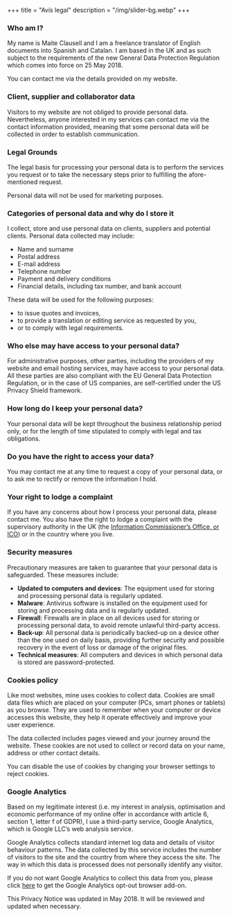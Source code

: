 +++
title = "Avís legal"
description = "/img/slider-bg.webp"
+++

### Who am I?

My name is Maite Clausell and I am a freelance translator of English documents into Spanish and Catalan. I am based in the UK and as such subject to the requirements of the new General Data Protection Regulation which comes into force on 25 May 2018.

You can contact me via the details provided on my website.

### Client, supplier and collaborator data

Visitors to my website are not obliged to provide personal data. Nevertheless, anyone interested in my services can contact me via the contact information provided, meaning that some personal data will be collected in order to establish communication.

### Legal Grounds

The legal basis for processing your personal data is to perform the services you request or to take the necessary steps prior to fulfilling the afore-mentioned request.

Personal data will not be used for marketing purposes.

### Categories of personal data and why do I store it

I collect, store and use personal data on clients, suppliers and potential clients. Personal data collected may include:

- Name and surname
- Postal address
- E-mail address
- Telephone number
- Payment and delivery conditions
- Financial details, including tax number, and bank account

These data will be used for the following purposes:

- to issue quotes and invoices,
- to provide a translation or editing service as requested by you,
- or to comply with legal requirements.

### Who else may have access to your personal data?

For administrative purposes, other parties, including the providers of my website and email hosting services, may have access to your personal data. All these parties are also compliant with the EU General Data Protection Regulation, or in the case of US companies, are self-certified under the US Privacy Shield framework.

### How long do I keep your personal data?

Your personal data will be kept throughout the business relationship period only, or for the length of time stipulated to comply with legal and tax obligations.

### Do you have the right to access your data?

You may contact me at any time to request a copy of your personal data, or to ask me to rectify or remove the information I hold.

### Your right to lodge a complaint

If you have any concerns about how I process your personal data, please contact me. You also have the right to lodge a complaint with the supervisory authority in the UK (the [Information Commissioner’s Office, or ICO](https://ico.org.uk/)) or in the country where you live.

### Security measures

Precautionary measures are taken to guarantee that your personal data is safeguarded. These measures include:
- **Updated to computers and devices**: The equipment used for storing and processing personal data is regularly updated.
- **Malware**: Antivirus software is installed on the equipment used for storing and processing data and is regularly updated.
- **Firewall**: Firewalls are in place on all devices used for storing or processing personal data, to avoid remote unlawful third-party access.
- **Back-up**: All personal data is periodically backed-up on a device other than the one used on daily basis, providing further security and possible recovery in the event of loss or damage of the original files.
- **Technical measures**: All computers and devices in which personal data is stored are password-protected.

### Cookies policy

Like most websites, mine uses cookies to collect data. Cookies are small data files which are placed on your computer (PCs, smart phones or tablets) as you browse. They are used to remember when your computer or device accesses this website, they help it operate effectively and improve your user experience.

The data collected includes pages viewed and your journey around the website. These cookies are not used to collect or record data on your name, address or other contact details.

You can disable the use of cookies by changing your browser settings to reject cookies.

### Google Analytics

Based on my legitimate interest (i.e. my interest in analysis, optimisation and economic performance of my online offer in accordance with article 6, section 1, letter f of GDPR), I use a third-party service, Google Analytics, which is Google LLC’s web analysis service.

Google Analytics collects standard internet log data and details of visitor behaviour patterns. The data collected by this service includes the number of visitors to the site and the country from where they access the site. The way in which this data is processed does not personally identify any visitor.

If you do not want Google Analytics to collect this data from you, please click [here](https://tools.google.com/dlpage/gaoptout) to get the Google Analytics opt-out browser add-on.

This Privacy Notice was updated in May 2018. It will be reviewed and updated when necessary.
